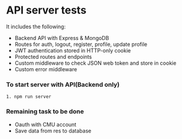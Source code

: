 # API server tests

It includes the following:

- Backend API with Express & MongoDB
- Routes for auth, logout, register, profile, update profile
- JWT authentication stored in HTTP-only cookie
- Protected routes and endpoints
- Custom middleware to check JSON web token and store in cookie
- Custom error middleware

### To start server with API(Backend only)

```
1. npm run server
```

### Remaining task to be done

- Oauth with CMU account
- Save data from res to database

